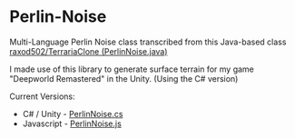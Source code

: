 # Perlin-Noise
Multi-Language Perlin Noise class transcribed from this Java-based class [raxod502/TerrariaClone (PerlinNoise.java)](https://github.com/raxod502/TerrariaClone/blob/master/src/PerlinNoise.java)

I made use of this library to generate surface terrain for my game "Deepworld Remastered" in the Unity.
(Using the C# version)

Current Versions:

- C# / Unity - [PerlinNoise.cs](./PerlinNoise.cs)
- Javascript - [PerlinNoise.js](./PerlinNoise.js)
